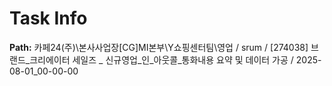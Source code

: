 # Task Info

**Path:** 카페24(주)\본사사업장\[CG]MI본부\Y쇼핑센터팀\영업 / srum / [274038] 브랜드_크리에이터 세일즈 _ 신규영업_인_아웃콜_통화내용 요약 및 데이터 가공 / 2025-08-01_00-00-00

